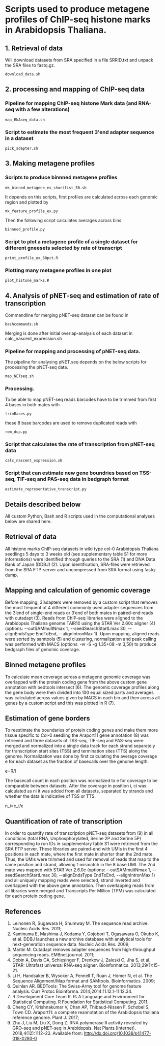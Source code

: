 # Scripts used to produce metagene profiles of ChIP-seq histone marks in Arabidopsis Thaliana.

## 1. Retrieval of data
Will download datasets from SRA specified in a file SRRID.txt and unpack the SRA files to fastq.gz.

    download_data.sh

## 2. processing and mapping of ChIP-seq data

### Pipeline for mapping ChIP-seq histone Mark data (and RNA-seq with a few alterations)

    map_RNAseq_data.sh

### Script to estimate the most frequent 3'end adapter sequence in a dataset

    pick_adapter.sh

## 3. Making metagene profiles

### Scripts to produce binnned metagene profiles

    mk_binned_metagene_ex_shortlist_50.sh
    
It depends on this scripts, first profiles are calculated across each genomic region and plotted by

    mk_feature_profile_ex.py
    
Then the following script calculates averages across bins

    binnned_profile.py

### Script to plot a metagene profile of a single dataset for different gneesets selected by rate of transcript

    print_profile_ex_50pct.R

### Plotting many metagene profiles in one plot

    plot_histone_marks.R

## 4. Analysis of pNET-seq and estimation of rate of transcription
Commandline for merging pNET-seq dataset can be found in 

    bashcommands.sh

Merging is done after initial overlap-analysis of each dataset in calc_nascent_expression.sh 
    
### Pipeline for mapping and processing of pNET-seq data.
The pipeline for analysing pNET.seq depends on the below scripts for processing the pNET-seq data.

    map_NETseq.sh

### Processing.
To be able to map pNET-seq reads barcodes have to be trimmed from first 4 bases in both mates with.

    trimBases.py
    
these 8 base barcodes are used to remove duplicated reads with
    
    rem_dup.py

### Script that calculates the rate of transcription from pNET-seq data

    calc_nascent_expression.sh

### Script that can estimate new gene boundries based on TSS-seq, TIF-seq and PAS-seq data in bedgraph format

    estimate_representative_transcript.py

## Details described below

All custom Python, Bash and R scripts used in the computational analyses below are shared here.

## Retrieval of data
All histone marks ChIP-seq datasets in wild type col-0 Arabidopsis Thaliana seedlings 5 days to 3 weeks old (see supplementary table S1 for more informations) were identified through queries to the SRA (1) and DNA Data Bank of Japan (DDBJ) (2). Upon identification, SRA-files were retrieved from the SRA FTP-server and uncompressed from SRA format using fastq-dump.

## Mapping and calculation of genomic coverage
Before mapping, 3’adapters were removed by a custom script that removes the most frequent of 4 different commonly used adapter sequences from the 3’end of single-end reads or 3’end of both mates in paired-end reads with cutadapt (3). Reads from ChIP-seq libraries were aligned to the Arabidopsis Thaliana genome TAIR10 using the STAR Ver 2.60c aligner (4) (options: --outSAMmultNmax 1, --seedSearchStartLmax 30, --alignEndsType EndToEnd, --alignIntronMax 1). Upon mapping, aligned reads were sorted by samtools (5) and clustering, normalization and peak calling was performed with MACS (options: -w -S -g 1.35+08 -m 3,50) to produce bedgraph files of genomic coverage.

## Binned metagene profiles
To calculate mean coverage across a metagene genomic coverage was overlapped with the protein coding gene from the above custom gene annotation with bedtools intersect (6). The genomic coverage profiles along the gene body were then divided into 100 equal sized parts and averages was calculated across values given by MACS in each bin and then across all genes by a custom script and this was plotted in R (7). 

## Estimation of gene borders
To reestimate the boundaries of protein coding genes and make them more tissue specific to Col-0 seedling the Araport11 gene annotation (8) was retrieved and three datasets of TSS-seq, TIF-seq and PAS-seq were merged and normalized into a single data track for each strand separately for transcription start sites (TSS) and termination sites (TTS) along the genome. Normalization was done by first calculating the average coverage e for each dataset as the fraction of basecalls over the genome length.

e=R/l

The basecall count in each position was normalized to e for coverage to be comparable between datasets. After the coverage in position i, ci was calculated as ni it was added from all datasets, separated by strands and whether the data is indicative of TSS or TTS.

n_i=c_i/e

## Quantification of rate of transcription
In order to quantify rate of transcription pNET-seq datasets from (9) in  all conditions (total RNA, Unphosphorylated, Serine 2P and Serine 5P) corresponding to run IDs in supplementary table S1 were retrieved from the SRA FTP server. These libraries are paired-end with UMIs in the first 4 positions in each mate, where the first mate in shorter than the 2nd mate. Thus, the UMIs were trimmed and used for removal of reads that map to the same position and strand, allowing 1 mismatch in the 8 base UMI. The 2nd mate was mapped with STAR Ver 2.6.0c (options: --outSAMmultNmax 1, --seedSearchStartLmax 30, --alignEndsType EndToEnd, --alignIntronMax 1) and all uniquely mapping reads were selected, strand inverted and overlapped with the above gene annotation. Then overlapping reads from all libraries were merged and Transcripts Per Million (TPM) was calculated for each protein coding gene. 

## References
1. 	Leinonen R, Sugawara H, Shumway M. The sequence read archive. Nucleic Acids Res. 2011; 
2. 	Kaminuma E, Mashima J, Kodama Y, Gojobori T, Ogasawara O, Okubo K, et al. DDBJ launches a new archive database with analytical tools for next-generation sequence data. Nucleic Acids Res. 2009; 
3. 	Martin M. Cutadapt removes adapter sequences from high-throughput sequencing reads. EMBnet.journal. 2011; 
4. 	Dobin A, Davis CA, Schlesinger F, Drenkow J, Zaleski C, Jha S, et al. STAR: Ultrafast universal RNA-seq aligner. Bioinformatics. 2013;29(1):15–21. 
5. 	Li H, Handsaker B, Wysoker A, Fennell T, Ruan J, Homer N, et al. The Sequence Alignment/Map format and SAMtools. Bioinformatics. 2009; 
6. 	Quinlan AR. BEDTools: The Swiss-Army tool for genome feature analysis. Curr Protoc Bioinforma. 2014;2014:11.12.1-11.12.34. 
7. 	R Development Core Team R. R: A Language and Environment for Statistical Computing. R Foundation for Statistical Computing. 2011. 
8. 	Cheng CY, Krishnakumar V, Chan AP, Thibaud-Nissen F, Schobel S, Town CD. Araport11: a complete reannotation of the Arabidopsis thaliana reference genome. Plant J. 2017; 
9. 	Zhu J, Liu M, Liu X, Dong Z. RNA polymerase II activity revealed by GRO-seq and pNET-seq in Arabidopsis. Nat Plants [Internet]. 2018;4(12):1112–23. Available from: http://dx.doi.org/10.1038/s41477-018-0280-0

